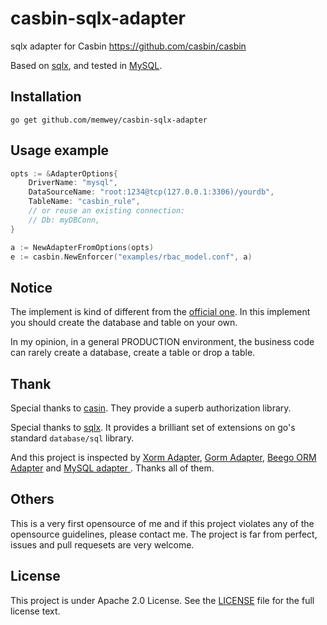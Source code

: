 # casbin-sqlx-adapter
sqlx adapter for Casbin https://github.com/casbin/casbin

Based on [sqlx](https://github.com/jmoiron/sqlx), and tested in [MySQL](https://github.com/go-sql-driver/mysql).

## Installation

    go get github.com/memwey/casbin-sqlx-adapter

## Usage example

```go
opts := &AdapterOptions{
    DriverName: "mysql",
    DataSourceName: "root:1234@tcp(127.0.0.1:3306)/yourdb",
    TableName: "casbin_rule",
    // or reuse an existing connection:
    // Db: myDBConn,
}

a := NewAdapterFromOptions(opts)
e := casbin.NewEnforcer("examples/rbac_model.conf", a)
```

## Notice

The implement is kind of different from the [official one](https://casbin.org/docs/en/adapters). In this implement you should create the database and table on your own.

In my opinion, in a general PRODUCTION environment, the business code can rarely create a database, create a table or drop a table.

## Thank

Special thanks to [casin](https://github.com/casbin). They provide a superb authorization library.

Special thanks to [sqlx](https://github.com/jmoiron/sqlx). It provides a brilliant set of extensions on go's standard `database/sql` library.

And this project is inspected by [Xorm Adapter](https://github.com/casbin/xorm-adapter), [Gorm Adapter](https://github.com/casbin/gorm-adapter), [Beego ORM Adapter](https://github.com/casbin/beego-orm-adapter) and [MySQL adapter
](https://github.com/casbin/mysql-adapter). Thanks all of them.

## Others

This is a very first opensource of me and if this project violates any of the opensource guidelines, please contact me. The project is far from perfect, issues and pull requesets are very welcome. 

## License

This project is under Apache 2.0 License. See the [LICENSE](LICENSE) file for the full license text.
